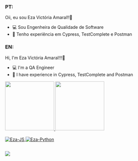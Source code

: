 ### PT:
Oii, eu sou Eza Victória Amaral!!👋
- 💻 Sou Engenheira de Qualidade de Software
- 🌱 Tenho experiência em Cypress, TestComplete e Postman

### EN:
Hi, I'm Eza Victória Amaral!!!👋
- 💻 I'm a QA Engineer
- 🌱 I have experience in Cypress, TestComplete and Postman

<div>
  <a href="https://github.com/ezavictoria">
  <img height="160em" src="https://github-readme-stats.vercel.app/api?username=ezavictoria&show_icons=true&theme=jolly&include_all_commits=true&count_private=true"/>
  <img height="160em" src="https://github-readme-stats.vercel.app/api/top-langs/?username=ezavictoria&layout=compact&langs_count=16&theme=jolly"/>
</div>

 <div style="display: inline_block"><br>
  <img align="center" alt="Eza-JS" src="https://img.shields.io/badge/JavaScript-F7DF1E?style=for-the-badge&logo=javascript&logoColor=black">
  <img align="center" alt="Eza-Python" src="https://img.shields.io/badge/Python-14354C?style=for-the-badge&logo=python&logoColor=white">
  </div>
</div> 

##
  
<div>
  
  <a href = "mailto:ezaamaral.qa@gmail.com"><img src="https://img.shields.io/badge/Gmail-D14836?style=for-the-badge&logo=gmail&logoColor=white" target="_blank"></a>
 
</div>  

